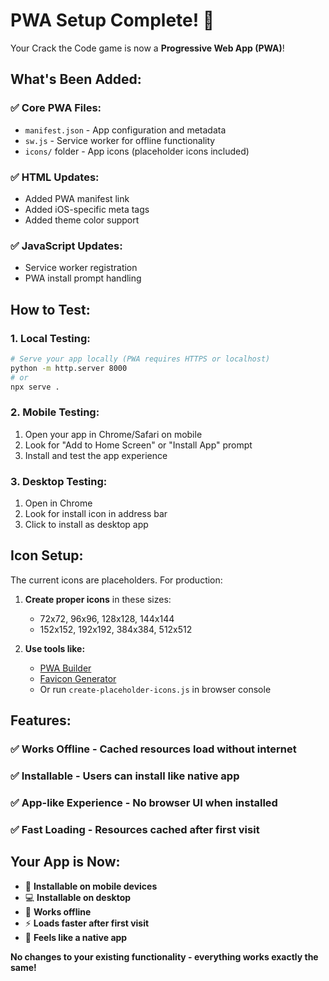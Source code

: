 # PWA Setup Complete! 🎉

Your Crack the Code game is now a **Progressive Web App (PWA)**!

## What's Been Added:

### ✅ Core PWA Files:
- `manifest.json` - App configuration and metadata
- `sw.js` - Service worker for offline functionality
- `icons/` folder - App icons (placeholder icons included)

### ✅ HTML Updates:
- Added PWA manifest link
- Added iOS-specific meta tags
- Added theme color support

### ✅ JavaScript Updates:
- Service worker registration
- PWA install prompt handling

## How to Test:

### 1. **Local Testing:**
```bash
# Serve your app locally (PWA requires HTTPS or localhost)
python -m http.server 8000
# or
npx serve .
```

### 2. **Mobile Testing:**
1. Open your app in Chrome/Safari on mobile
2. Look for "Add to Home Screen" or "Install App" prompt
3. Install and test the app experience

### 3. **Desktop Testing:**
1. Open in Chrome
2. Look for install icon in address bar
3. Click to install as desktop app

## Icon Setup:

The current icons are placeholders. For production:

1. **Create proper icons** in these sizes:
   - 72x72, 96x96, 128x128, 144x144
   - 152x152, 192x192, 384x384, 512x512

2. **Use tools like:**
   - [PWA Builder](https://www.pwabuilder.com/)
   - [Favicon Generator](https://realfavicongenerator.net/)
   - Or run `create-placeholder-icons.js` in browser console

## Features:

### ✅ **Works Offline** - Cached resources load without internet
### ✅ **Installable** - Users can install like native app
### ✅ **App-like Experience** - No browser UI when installed
### ✅ **Fast Loading** - Resources cached after first visit

## Your App is Now:
- 📱 **Installable on mobile devices**
- 💻 **Installable on desktop**
- 🔄 **Works offline**
- ⚡ **Loads faster after first visit**
- 🎯 **Feels like a native app**

**No changes to your existing functionality - everything works exactly the same!**